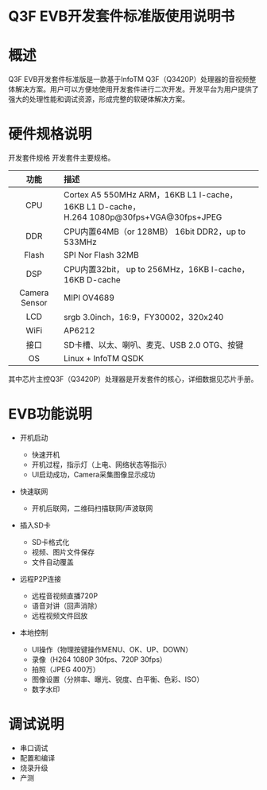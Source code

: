 # Q3F EVB开发套件标准版使用说明书

# 概述
Q3F EVB开发套件标准版是一款基于InfoTM Q3F（Q3420P）处理器的音视频整体解决方案。用户可以方便地使用开发套件进行二次开发。开发平台为用户提供了强大的处理性能和调试资源，形成完整的软硬体解决方案。

# 硬件规格说明
开发套件规格
开发套件主要规格。

|功能	|描述|
|:-------------: |:---------------------------------------------------------|
|CPU	|Cortex A5 550MHz ARM，16KB L1 I-cache，16KB L1 D-cache，<br>H.264 1080p@30fps+VGA@30fps+JPEG|
|DDR	|CPU内置64MB（or 128MB） 16bit DDR2，up to 533MHz|
|Flash	|SPI Nor Flash 32MB|
|DSP	|CPU内置32bit， up to 256MHz，16KB I-cache，16KB D-cache|
|Camera Sensor	|MIPI OV4689|
|LCD	|srgb 3.0inch，16:9，FY30002，320x240|
|WiFi	|AP6212|
|接口	|SD卡槽、以太、喇叭、麦克、USB 2.0 OTG、按键|
|OS	|Linux + InfoTM QSDK|
	
其中芯片主控Q3F（Q3420P）处理器是开发套件的核心，详细数据见芯片手册。

# EVB功能说明
- 开机启动
    + 快速开机
    + 开机过程，指示灯（上电、网络状态等指示）
    + UI启动成功，Camera采集图像显示成功

- 快速联网
    + 开机后联网，二维码扫描联网/声波联网

- 插入SD卡
    + SD卡格式化
    + 视频、图片文件保存
    + 文件自动覆盖

- 远程P2P连接
    + 远程音视频直播720P
    + 语音对讲（回声消除）
    + 远程视频文件回放

- 本地控制
    + UI操作（物理按键操作MENU、OK、UP、DOWN）
    + 录像（H264 1080P 30fps、720P 30fps）
    + 拍照（JPEG 400万）
    + 图像设置（分辨率、曝光、锐度、白平衡、色彩、ISO）
    + 数字水印

# 调试说明
* 串口调试
* 配置和编译
* 烧录升级
* 产测